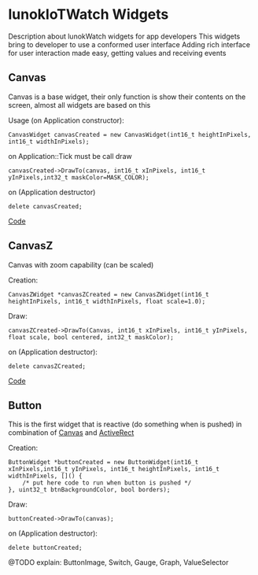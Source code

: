 # lunokIoTWatch Widgets

Description about lunokWatch widgets for app developers
This widgets bring to developer to use a conformed user interface
Adding rich interface for user interaction made easy, getting values and receiving events

## Canvas

Canvas is a base widget, their only function is show their contents on the screen, almost all widgets are based on this

Usage (on Application constructor):

```CanvasWidget canvasCreated = new CanvasWidget(int16_t heightInPixels, int16_t widthInPixels);```

on Application::Tick must be call draw

```canvasCreated->DrawTo(canvas, int16_t xInPixels, int16_t yInPixels,int32_t maskColor=MASK_COLOR);```

on (Application destructor)

```delete canvasCreated;```

[Code](CanvasWidget.hpp)

## CanvasZ

Canvas with zoom capability (can be scaled)

Creation:

```CanvasZWidget *canvasZCreated = new CanvasZWidget(int16_t heightInPixels, int16_t widthInPixels, float scale=1.0);```

Draw:

```canvasZCreated->DrawTo(Canvas, int16_t xInPixels, int16_t yInPixels, float scale, bool centered, int32_t maskColor);```

on (Application destructor):

```delete canvasZCreated;```

[Code](CanvasZWidget.hpp)


## Button

This is the first widget that is reactive (do something when is pushed) in combination of [Canvas](CanvasWidget.hpp) and [ActiveRect](../activator/ActiveRect.hpp)

Creation:

```
ButtonWidget *buttonCreated = new ButtonWidget(int16_t xInPixels,int16_t yInPixels, int16_t heightInPixels, int16_t widthInPixels, []() {
    /* put here code to run when button is pushed */
}, uint32_t btnBackgroundColor, bool borders);
```

Draw:

```buttonCreated->DrawTo(canvas);```

on (Application destructor):

```delete buttonCreated;```




@TODO explain: ButtonImage, Switch, Gauge, Graph, ValueSelector